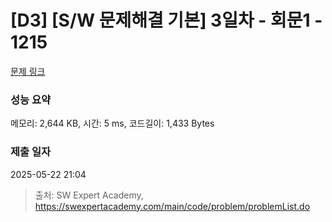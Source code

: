 # [D3] [S/W 문제해결 기본] 3일차 - 회문1 - 1215 

[문제 링크](https://swexpertacademy.com/main/code/problem/problemDetail.do?contestProbId=AV14QpAaAAwCFAYi) 

### 성능 요약

메모리: 2,644 KB, 시간: 5 ms, 코드길이: 1,433 Bytes

### 제출 일자

2025-05-22 21:04



> 출처: SW Expert Academy, https://swexpertacademy.com/main/code/problem/problemList.do